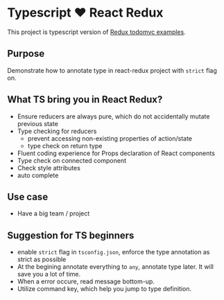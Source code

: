 # Typescript ❤️ React Redux

This project is typescript version of [Redux todomvc examples](https://github.com/reduxjs/redux/tree/master/examples/todomvc).

## Purpose
Demonstrate how to annotate type in react-redux project with `strict` flag on.

## What TS bring you in React Redux?
- Ensure reducers are always pure, which do not accidentally mutate previous state
- Type checking for reducers
    - prevent accessing non-existing properties of action/state
    - type check on return type
- Fluent coding experience for Props declaration of React components 
- Type check on connected component
- Check style attributes
- auto complete

## Use case
- Have a big team / project

## Suggestion for TS beginners
- enable `strict` flag in `tsconfig.json`, enforce the type annotation as strict as possible
- At the begining annotate everything to `any`, annotate type later. It will save you a lot of time.
- When a error occure, read message bottom-up.
- Utilize command key, which help you jump to type definition.
